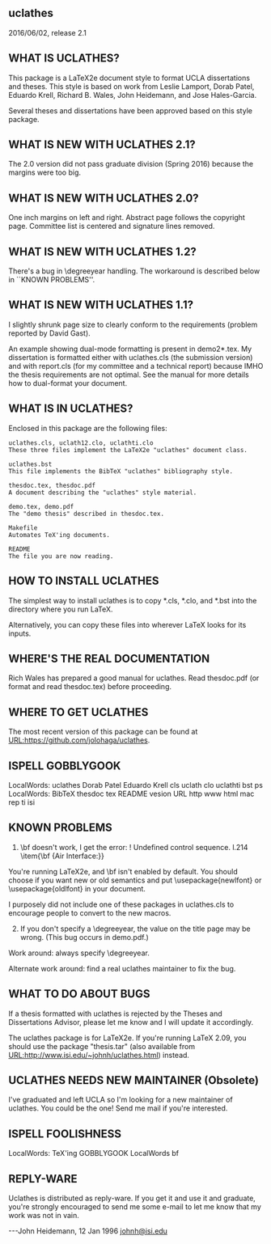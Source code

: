 
uclathes
------------
2016/06/02, release 2.1


WHAT IS UCLATHES?
-----------------

This package is a LaTeX2e document style to format UCLA dissertations
and theses.  This style is based on work from Leslie Lamport,
Dorab Patel, Eduardo Krell, Richard B. Wales, John Heidemann, and
Jose Hales-Garcia.

Several theses and dissertations have been approved based on this
style package.

WHAT IS NEW WITH UCLATHES 2.1?
------------------------------
The 2.0 version did not pass graduate division (Spring 2016) because
the margins were too big.

WHAT IS NEW WITH UCLATHES 2.0?
------------------------------
One inch margins on left and right.
Abstract page follows the copyright page.
Committee list is centered and signature lines removed.

WHAT IS NEW WITH UCLATHES 1.2?
------------------------------

There's a bug in \degreeyear handling.  The workaround is described
below in ``KNOWN PROBLEMS''.


WHAT IS NEW WITH UCLATHES 1.1?
------------------------------

I slightly shrunk page size to clearly conform to the requirements
(problem reported by David Gast).

An example showing dual-mode formatting is present in demo2*.tex.
My dissertation is formatted either with uclathes.cls (the submission
version) and with report.cls (for my committee and a technical report)
because IMHO the thesis requirements are not optimal.  See the manual
for more details how to dual-format your document.


WHAT IS IN UCLATHES?
--------------------

Enclosed in this package are the following files:


    uclathes.cls, uclath12.clo, uclathti.clo
	These three files implement the LaTeX2e "uclathes" document class.

    uclathes.bst
	This file implements the BibTeX "uclathes" bibliography style.

    thesdoc.tex, thesdoc.pdf
	A document describing the "uclathes" style material.

    demo.tex, demo.pdf
	The "demo thesis" described in thesdoc.tex.

    Makefile
	Automates TeX'ing documents.

    README
	The file you are now reading.


HOW TO INSTALL UCLATHES
-----------------------

The simplest way to install uclathes is to copy *.cls, *.clo, and *.bst
into the directory where you run LaTeX.

Alternatively, you can copy these files into wherever LaTeX looks
for its inputs.


WHERE'S THE REAL DOCUMENTATION
------------------------------

Rich Wales has prepared a good manual for uclathes.
Read thesdoc.pdf (or format and read thesdoc.tex) before
proceeding.


WHERE TO GET UCLATHES
---------------------

The most recent version of this package can be found at
<URL:https://github.com/jolohaga/uclathes>.


ISPELL GOBBLYGOOK
-----------------

 LocalWords:  uclathes Dorab Patel Eduardo Krell cls uclath clo uclathti bst ps
 LocalWords:  BibTeX thesdoc tex README vesion URL http www html mac rep ti isi


KNOWN PROBLEMS
--------------

1.  \bf doesn't work, I get the error:
	! Undefined control sequence.
	l.214 \item{\bf
	               {Air Interface:}}

You're running LaTeX2e, and \bf isn't enabled by default.  You should
choose if you want new or old semantics and put \usepackage{newlfont}
or \usepackage{oldlfont} in your document.

I purposely did not include one of these packages in uclathes.cls to
encourage people to convert to the new macros.


2.  If you don't specify a \degreeyear, the value on the title page
may be wrong.  (This bug occurs in demo.pdf.)

Work around:  always specify \degreeyear.

Alternate work around:  find a real uclathes maintainer to fix the bug.


WHAT TO DO ABOUT BUGS
---------------------

If a thesis formatted with uclathes is rejected by the
Theses and Dissertations Advisor, please let me know
and I will update it accordingly.

The uclathes package is for LaTeX2e.  If you're running LaTeX 2.09,
you should use the package "thesis.tar" (also available from
<URL:http://www.isi.edu/~johnh/uclathes.html>) instead.


UCLATHES NEEDS NEW MAINTAINER (Obsolete)
-----------------------------

I've graduated and left UCLA so I'm looking for a new maintainer of
uclathes.  You could be the one!  Send me mail if you're interested.


ISPELL FOOLISHNESS
------------------

 LocalWords:  TeX'ing GOBBLYGOOK LocalWords bf


REPLY-WARE
----------

Uclathes is distributed as reply-ware.  If you get it and use it and
graduate, you're strongly encouraged to send me some e-mail to let me
know that my work was not in vain.


  ---John Heidemann, 12 Jan 1996
     johnh@isi.edu

